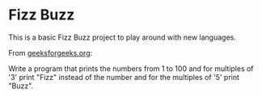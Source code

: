 # Fizz Buzz

This is a basic Fizz Buzz project to play around with new languages.

From [geeksforgeeks.org](https://www.geeksforgeeks.org/fizz-buzz-implementation/):

Write a program that prints the numbers from 1 to 100 and for multiples of '3' print "Fizz" instead of the number and for the multiples of '5' print "Buzz".
